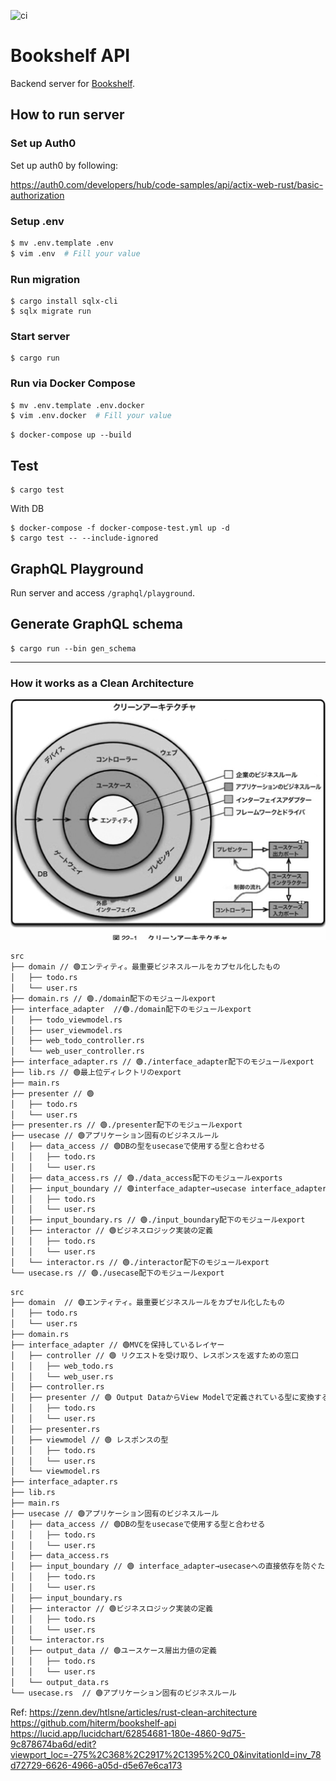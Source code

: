 ![ci](https://github.com/hiterm/bookshelf-api/actions/workflows/ci.yml/badge.svg)

# Bookshelf API

Backend server for [Bookshelf](https://github.com/hiterm/bookshelf/).

## How to run server

### Set up Auth0

Set up auth0 by following:

https://auth0.com/developers/hub/code-samples/api/actix-web-rust/basic-authorization

### Setup .env

```sh
$ mv .env.template .env
$ vim .env  # Fill your value
```

### Run migration

```
$ cargo install sqlx-cli
$ sqlx migrate run
```

### Start server

```
$ cargo run
```

### Run via Docker Compose

```sh
$ mv .env.template .env.docker
$ vim .env.docker  # Fill your value
```

```
$ docker-compose up --build
```

## Test

```
$ cargo test
```

With DB

```
$ docker-compose -f docker-compose-test.yml up -d
$ cargo test -- --include-ignored
```

## GraphQL Playground

Run server and access `/graphql/playground`.

## Generate GraphQL schema

```
$ cargo run --bin gen_schema
```
***

### How it works as a Clean Architecture
![Figure: Clean Architecture](image.png)
```bash
src
├── domain // 🟢エンティティ。最重要ビジネスルールをカプセル化したもの
│   ├── todo.rs
│   └── user.rs
├── domain.rs // 🟢./domain配下のモジュールexport
├── interface_adapter  //🟢./domain配下のモジュールexport
│   ├── todo_viewmodel.rs
│   ├── user_viewmodel.rs
│   ├── web_todo_controller.rs
│   └── web_user_controller.rs
├── interface_adapter.rs // 🟢./interface_adapter配下のモジュールexport
├── lib.rs // 🟢最上位ディレクトリのexport
├── main.rs
├── presenter // 🟢
│   ├── todo.rs
│   └── user.rs
├── presenter.rs // 🟢./presenter配下のモジュールexport
├── usecase // 🟢アプリケーション固有のビジネスルール
│   ├── data_access // 🟢DBの型をusecaseで使用する型と合わせる
│   │   ├── todo.rs
│   │   └── user.rs
│   ├── data_access.rs // 🟢./data_access配下のモジュールexports
│   ├── input_boundary // 🟢interface_adapter→usecase interface_adapterへの直接依存を防ぐためのIF(IF分離の法則)
│   │   ├── todo.rs
│   │   └── user.rs
│   ├── input_boundary.rs // 🟢./input_boundary配下のモジュールexport
│   ├── interactor // 🟢ビジネスロジック実装の定義
│   │   ├── todo.rs
│   │   └── user.rs
│   └── interactor.rs // 🟢./interactor配下のモジュールexport
└── usecase.rs // 🟢./usecase配下のモジュールexport
```

```bash
src
├── domain  // 🟢エンティティ。最重要ビジネスルールをカプセル化したもの
│   ├── todo.rs
│   └── user.rs
├── domain.rs
├── interface_adapter // 🟢MVCを保持しているレイヤー
│   ├── controller // 🟢 リクエストを受け取り、レスポンスを返すための窓口
│   │   ├── web_todo.rs
│   │   └── web_user.rs
│   ├── controller.rs
│   ├── presenter // 🟢 Output DataからView Modelで定義されている型に変換するための処理
│   │   ├── todo.rs
│   │   └── user.rs
│   ├── presenter.rs
│   ├── viewmodel // 🟢 レスポンスの型
│   │   ├── todo.rs
│   │   └── user.rs
│   └── viewmodel.rs
├── interface_adapter.rs
├── lib.rs
├── main.rs
├── usecase // 🟢アプリケーション固有のビジネスルール
│   ├── data_access // 🟢DBの型をusecaseで使用する型と合わせる
│   │   ├── todo.rs
│   │   └── user.rs
│   ├── data_access.rs
│   ├── input_boundary // 🟢 interface_adapter→usecaseへの直接依存を防ぐためのIF(IF分離の法則)
│   │   ├── todo.rs
│   │   └── user.rs
│   ├── input_boundary.rs
│   ├── interactor // 🟢ビジネスロジック実装の定義
│   │   ├── todo.rs
│   │   └── user.rs
│   └── interactor.rs
│   ├── output_data // 🟢ユースケース層出力値の定義
│   │   ├── todo.rs
│   │   └── user.rs
│   └── output_data.rs
└── usecase.rs  // 🟢アプリケーション固有のビジネスルール
```

Ref: 
https://zenn.dev/htlsne/articles/rust-clean-architecture
https://github.com/hiterm/bookshelf-api
https://lucid.app/lucidchart/62854681-180e-4860-9d75-9c878674ba6d/edit?viewport_loc=-275%2C368%2C2917%2C1395%2C0_0&invitationId=inv_78d72729-6626-4966-a05d-d5e67e6ca173


